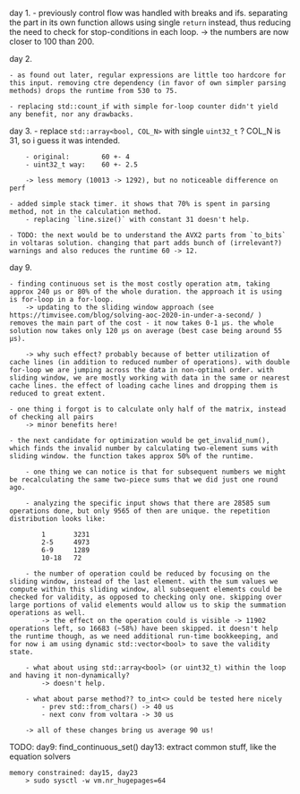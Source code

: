 
day 1.
    - previously control flow was handled with breaks and ifs. separating the part in its own function allows using single `return` instead, thus reducing the need to check for stop-conditions in each loop.
        -> the numbers are now closer to 100 than 200.

day 2.

    - as found out later, regular expressions are little too hardcore for this input. removing ctre dependency (in favor of own simpler parsing methods) drops the runtime from 530 to 75.

    - replacing std::count_if with simple for-loop counter didn't yield any benefit, nor any drawbacks.


day 3.
    - replace `std::array<bool, COL_N>` with single `uint32_t` ? COL_N is 31, so i guess it was intended.

        - original:        60 +- 4
        - uint32_t way:    60 +- 2.5

        -> less memory (10013 -> 1292), but no noticeable difference on perf

    - added simple stack timer. it shows that 70% is spent in parsing method, not in the calculation method.
        - replacing `line.size()` with constant 31 doesn't help.

    - TODO: the next would be to understand the AVX2 parts from `to_bits` in voltaras solution. changing that part adds bunch of (irrelevant?) warnings and also reduces the runtime 60 -> 12.

day 9.

    - finding continuous set is the most costly operation atm, taking approx 240 μs or 80% of the whole duration. the approach it is using is for-loop in a for-loop.
        -> updating to the sliding window approach (see https://timvisee.com/blog/solving-aoc-2020-in-under-a-second/ ) removes the main part of the cost - it now takes 0-1 μs. the whole solution now takes only 120 μs on average (best case being around 55 μs).

        -> why such effect? probably because of better utilization of cache lines (in addition to reduced number of operations). with double for-loop we are jumping across the data in non-optimal order. with sliding window, we are mostly working with data in the same or nearest cache lines. the effect of loading cache lines and dropping them is reduced to great extent.

    - one thing i forgot is to calculate only half of the matrix, instead of checking all pairs
        -> minor benefits here!

    - the next candidate for optimization would be get_invalid_num(), which finds the invalid number by calculating two-element sums with sliding window. the function takes approx 50% of the runtime.

        - one thing we can notice is that for subsequent numbers we might be recalculating the same two-piece sums that we did just one round ago.

        - analyzing the specific input shows that there are 28585 sum operations done, but only 9565 of then are unique. the repetition distribution looks like:

            1       3231
            2-5     4973
            6-9     1289
            10-18   72

        - the number of operation could be reduced by focusing on the sliding window, instead of the last element. with the sum values we compute within this sliding window, all subsequent elements could be checked for validity, as opposed to checking only one. skipping over large portions of valid elements would allow us to skip the summation operations as well.
            -> the effect on the operation could is visible -> 11902 operations left, so 16683 (~58%) have been skipped. it doesn't help the runtime though, as we need additional run-time bookkeeping, and for now i am using dynamic std::vector<bool> to save the validity state.

        - what about using std::array<bool> (or uint32_t) within the loop and having it non-dynamically?
            -> doesn't help.

        - what about parse method?? to_int<> could be tested here nicely
            - prev std::from_chars() -> 40 us
            - next conv from voltara -> 30 us

        -> all of these changes bring us average 90 us!

TODO:
    day9: find_continuous_set()
    day13: extract common stuff, like the equation solvers


    memory constrained: day15, day23
        > sudo sysctl -w vm.nr_hugepages=64